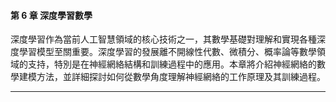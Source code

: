 #### **第 6 章 深度學習數學**

深度學習作為當前人工智慧領域的核心技術之一，其數學基礎對理解和實現各種深度學習模型至關重要。深度學習的發展離不開線性代數、微積分、概率論等數學領域的支持，特別是在神經網絡結構和訓練過程中的應用。本章將介紹神經網絡的數學建模方法，並詳細探討如何從數學角度理解神經網絡的工作原理及其訓練過程。

---


